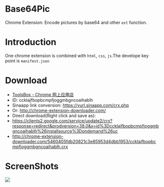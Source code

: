 # Base64Pic
Chrome Extension: Encode pictures by base64 and other `ext` function.

# Introduction
One chrome extension is combined with `html`, `css`, `js`.The develope key point is `manifest.json`

# Download

- [ToolsBox - Chrome 网上应用店](https://chrome.google.com/webstore/detail/toolsbox/ccklajfbopbcmpfjoggmbgncoaihablh)
- ID: ccklajfbopbcmpfjoggmbgncoaihablh
- Sinaapp link conversion: https://yurl.sinaapp.com/crx.php
- Or: http://chrome-extension-downloader.com/
- Direct download(Right click and save as):
 - https://clients2.google.com/service/update2/crx?response=redirect&prodversion=38.0&x=id%3Dccklajfbopbcmpfjoggmbgncoaihablh%26installsource%3Dondemand%26uc
 - http://chrome-extension-downloader.com/5460405fdb20821c3e85953d4dbb1953/ccklajfbopbcmpfjoggmbgncoaihablh.crx

# ScreenShots

![](https://raw.githubusercontent.com/weaming/toolsbox/master/screenshots/webstore.jpg)
